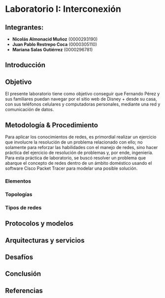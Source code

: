 # Laboratorio I: Interconexión

## Integrantes:
- **Nicolás Almonacid Muñoz** (0000293190)
- **Juan Pablo Restrepo Coca** (0000305110)
- **Mariana Salas Gutiérrez** (0000296781)

## Introducción

## Objetivo
El presente laboratorio tiene como objetivo conseguir que Fernando Pérez y sus familiares puedan navegar por el sitio web de Disney + desde su casa, con sus teléfonos celulares y computadoras personales, mediante una red y comunicación de datos.

## Metodología & Procedimiento
Para aplicar los conocimientos de redes, es primordial realizar un ejercicio que involucre la resolución de un problema relacionado con ello; no solamente para reforzar las habilidades con el manejo de redes, sino hacer práctica del ejercicio de resolución de problemas y, por ende, ingeniería. Para esta práctica de laboratorio, se buscó resolver un problema que abarque el concepto de redes dentro de un ámbito doméstico usando el software Cisco Packet Tracer para modelar una posible solución.



### Elementos
### Topologías
### Tipos de redes
## Protocolos y modelos
## Arquitecturas y servicios

## Desafíos

## Conclusión

## Referencias
